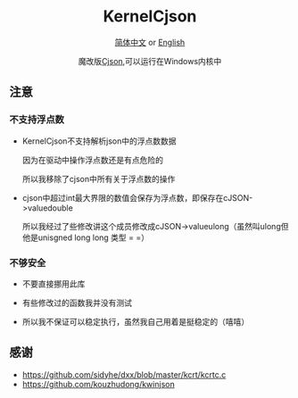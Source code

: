 <div align="center">

# KernelCjson

[简体中文](README-zh.md) or [English](README.md)  

魔改版[Cjson](https://github.com/DaveGamble/cJSON),可以运行在Windows内核中

</div>

## 注意
### 不支持浮点数
- KernelCjson不支持解析json中的浮点数数据

  因为在驱动中操作浮点数还是有点危险的
  
  所以我移除了cjson中所有关于浮点数的操作

- cjson中超过int最大界限的数值会保存为浮点数，即保存在cJSON->valuedouble
  
  所以我经过了些修改讲这个成员修改成cJSON->valueulong（虽然叫ulong但他是unisgned long long 类型 = =）

### 不够安全
- 不要直接挪用此库

- 有些修改过的函数我并没有测试

- 所以我不保证可以稳定执行，虽然我自己用着是挺稳定的（嘻嘻）

## 感谢
- https://github.com/sidyhe/dxx/blob/master/kcrt/kcrtc.c
- https://github.com/kouzhudong/kwinjson
